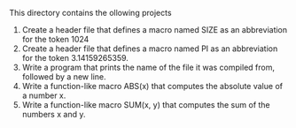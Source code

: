 This directory contains the ollowing projects
1. Create a header file that defines a macro named SIZE as an abbreviation for the token 1024
2. Create a header file that defines a macro named PI as an abbreviation for the token 3.14159265359.
3. Write a program that prints the name of the file it was compiled from, followed by a new line.
4. Write a function-like macro ABS(x) that computes the absolute value of a number x.
5. Write a function-like macro SUM(x, y) that computes the sum of the numbers x and y. 
